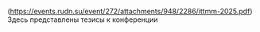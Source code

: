 (https://events.rudn.su/event/272/attachments/948/2286/ittmm-2025.pdf) Здесь представлены тезисы к конференции
